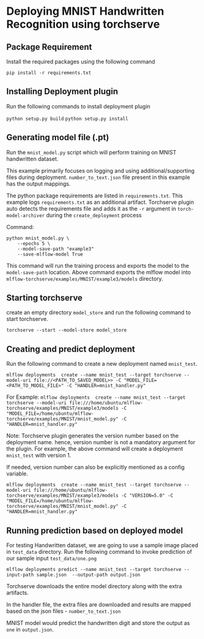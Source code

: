# Deploying MNIST Handwritten Recognition using torchserve

## Package Requirement

Install the required packages using the following command

`pip install -r requirements.txt`

## Installing Deployment plugin

Run the following commands to install deployment plugin

`python setup.py build`
`python setup.py install`


## Generating model file (.pt)

Run the `mnist_model.py` script which will perform training on MNIST handwritten dataset. 

This example primarily focuses on logging and using additional/supporting files during deployment. 
`number_to_text.json` file present in this example has the output mappings. 

The python package requirements are listed in `requirements.txt`.
This example logs `requirements.txt` as an additional artifact. Torchserve plugin auto detects the
requirements file and adds it as the `-r` argument in `torch-model-archiver` during the `create_deployment` process

Command: 

```
python mnist_model.py \
    --epochs 5 \
    --model-save-path "example3"
    --save-mlflow-model True
```

This command will run the training process and exports the model to the `model-save-path` location.
Above command exports the mlflow model into `mlflow-torchserve/examples/MNIST/example3/models` directory. 

## Starting torchserve

create an empty directory `model_store` and run the following command to start torchserve.

`torchserve --start --model-store model_store`

## Creating and predict deployment

Run the following command to create a new deployment named `mnist_test`.

`mlflow deployments  create --name mnist_test --target torchserve --model-uri file://<PATH_TO_SAVED_MODEL>> -C "MODEL_FILE=<PATH_TO_MODEL_FILE>" -C "HANDLER=mnist_handler.py"`

For Example:
`mlflow deployments  create --name mnist_test --target torchserve --model-uri file:///home/ubuntu/mlflow-torchserve/examples/MNIST/example3/models -C "MODEL_FILE=/home/ubuntu/mlflow-torchserve/examples/MNIST/mnist_model.py" -C "HANDLER=mnist_handler.py"`

Note: Torchserve plugin generates the version number based on the deployment name. hence, version number 
is not a mandatory argument for the plugin. For example, the above command will create a deployment `mnist_test` with version 1.

If needed, version number can also be explicitly mentioned as a config variable.

`mlflow deployments  create --name mnist_test --target torchserve --model-uri file:///home/ubuntu/mlflow-torchserve/examples/MNIST/example3/models -C "VERSION=5.0" -C "MODEL_FILE=/home/ubuntu/mlflow-torchserve/examples/MNIST/mnist_model.py" -C "HANDLER=mnist_handler.py"`

## Running prediction based on deployed model

For testing Handwritten dataset, we are going to use a sample image placed in `test_data` directory. 
Run the following command to invoke prediction of our sample input `test_data/one.png`

`mlflow deployments predict --name mnist_test --target torchserve --input-path sample.json  --output-path output.json`

Torchserve downloads the entire model directory along with the extra artifacts. 

In the handler file, the extra files are downloaded and results are mapped based on the json files - `number_to_text.json`

MNIST model would predict the handwritten digit and store the output as `one` in `output.json`.
